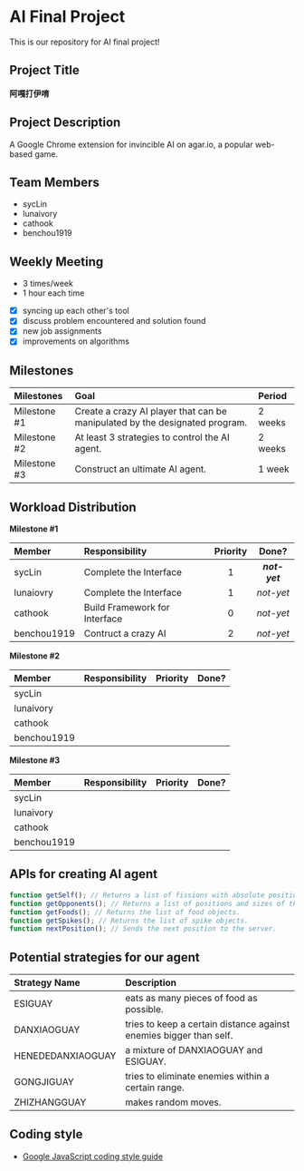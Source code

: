 # AI Final Project

This is our repository for AI final project\!

## Project Title

**阿嘎打伊唷**

## Project Description

A Google Chrome extension for invincible AI on agar.io, a popular web-based game.

## Team Members

* sycLin
* lunaivory
* cathook
* benchou1919

## Weekly Meeting

* 3 times/week
* 1 hour each time

- [x] syncing up each other's tool
- [x] discuss problem encountered and solution found
- [x] new job assignments
- [x] improvements on algorithms

## Milestones

|Milestones|Goal|Period|
|:---------|:---|:-----|
|Milestone #1|Create a crazy AI player that can be manipulated by the designated program.|2 weeks|
|Milestone #2|At least 3 strategies to control the AI agent.|2 weeks|
|Milestone #3|Construct an ultimate AI agent.|1 week|

## Workload Distribution

**Milestone #1**

|Member|Responsibility|Priority|Done?|
|:-----|:-------------|:------:|:---:|
|sycLin|Complete the Interface|1|***not-yet***|
|lunaiovry|Complete the Interface|1|*not-yet*|
|cathook|Build Framework for Interface|0|*not-yet*|
|benchou1919|Contruct a crazy AI|2|*not-yet*|


**Milestone #2**

|Member|Responsibility|Priority|Done?|
|:-----|:-------------|:------:|:---:|
|sycLin| | | |
|lunaivory| | | |
|cathook| | | |
|benchou1919| | | |


**Milestone #3**

|Member|Responsibility|Priority|Done?|
|:-----|:-------------|:------:|:---:|
|sycLin| | | |
|lunaivory| | | |
|cathook| | | |
|benchou1919| | | |

## APIs for creating AI agent

```javascript
function getSelf(); // Returns a list of fissions with absolute position and size.
function getOpponents(); // Returns a list of positions and sizes of the opponents' fissions list within eyesight.
function getFoods(); // Returns the list of food objects.
function getSpikes(); // Returns the list of spike objects.
function nextPosition(); // Sends the next position to the server.
```

## Potential strategies for our agent

|Strategy Name|Description|
|:------------|:----------|
|ESIGUAY|eats as many pieces of food as possible.|
|DANXIAOGUAY|tries to keep a certain distance against enemies bigger than self.|
|HENEDEDANXIAOGUAY|a mixture of DANXIAOGUAY and ESIGUAY.|
|GONGJIGUAY|tries to eliminate enemies within a certain range.|
|ZHIZHANGGUAY|makes random moves.|

## Coding style
* [Google JavaScript coding style guide](https://google-styleguide.googlecode.com/svn/trunk/javascriptguide.xml)

